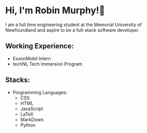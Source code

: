 # Hi, I'm Robin Murphy!👋

I am a full time engineering student at the Memorial University of Newfoundland and aspire to be a full-stack software developer.

 ## Working Experience:

- ExxonMobil Intern
- techNL Tech Immersion Program

## Stacks:

<ul>
  <li>Programming Languages:<br>
    <ul>
         <li>CSS</li>
         <li>HTML</li>
         <li>JavaScript</li>
         <li>LaTeX</li>
         <li>MarkDown</li>
         <li>Python</li>
    </ul>
  </li>

</ul>

